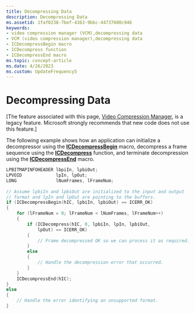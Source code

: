 ```yaml
---
title: Decompressing Data
description: Decompressing Data
ms.assetid: 1faf0238-7bef-4363-9bbc-44737600c946
keywords:
- video compression manager (VCM),decompressing data
- VCM (video compression manager),decompressing data
- ICDecompressBegin macro
- ICDecompress function
- ICDecompressEnd macro
ms.topic: concept-article
ms.date: 4/26/2023
ms.custom: UpdateFrequency5
---
```


# Decompressing Data

\[The feature associated with this page, [Video Compression Manager](/windows/win32/multimedia/video-compression-manager), is a legacy feature. Microsoft strongly recommends that new code does not use this feature.\]

The following example shows how an application can initialize a decompressor using the [**ICDecompressBegin**](/windows/desktop/api/Vfw/nf-vfw-icdecompressbegin) macro, decompress a frame sequence using the [**ICDecompress**](/windows/desktop/api/Vfw/nf-vfw-icdecompress) function, and terminate decompression using the [**ICDecompressEnd**](/windows/desktop/api/Vfw/nf-vfw-icdecompressend) macro.


```C++
LPBITMAPINFOHEADER lbpiIn, lpbiOut; 
LPVOID             lpIn, lpOut; 
LONG               lNumFrames, lFrameNum; 
 
// Assume lpbiIn and lpbiOut are initialized to the input and output 
// format and lpIn and lpOut are pointing to the buffers. 
if (ICDecompressBegin(hIC, lpbiIn, lpbiOut) == ICERR_OK)
{ 
    for (lFrameNum = 0; lFrameNum < lNumFrames, lFrameNum++)
    { 
        if (ICDecompress(hIC, 0, lpbiIn, lpIn, lpbiOut, 
            lpOut) == ICERR_OK) 
        { 
            // Frame decompressed OK so we can process it as required. 
        } 
        else 
        { 
            // Handle the decompression error that occurred. 
        } 
    } 
    ICDecompressEnd(hIC); 
} 
else 
{ 
    // Handle the error identifying an unsupported format. 
} 
 
```



 

 




